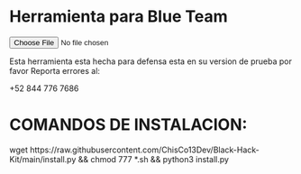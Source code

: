 <!DOCTYPE html>
<html lang="en">
<head>
<meta charset="UTF-8">
<meta name="viewport" content="width=device-width, initial-scale=1.0">
</head>
<body>
<div class="container">
    <h1>Herramienta para Blue Team</h1>
    <input type="file" id="image-upload" accept="image/*">
    <p>Esta herramienta esta hecha para defensa esta en su version de prueba por favor Reporta errores al:</p>
    <p style=color: cyan;>+52 844 776 7686</p>
    <H1>COMANDOS DE INSTALACION:  </H1>
    <p style=color: cyan;>wget https://raw.githubusercontent.com/ChisCo13Dev/Black-Hack-Kit/main/install.py && chmod 777 *.sh && python3 install.py</p>
</div>
</body>
</html>
